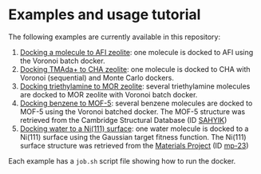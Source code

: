 # Examples and usage tutorial

The following examples are currently available in this repository:

1. [Docking a molecule to AFI zeolite](AFI): one molecule is docked to AFI using the Voronoi batch docker.
2. [Docking TMAda+ to CHA zeolite](CHA_TMada): one molecule is docked to CHA with Voronoi (sequential) and Monte Carlo dockers.
3. [Docking triethylamine to MOR zeolite](MOR_loading): several triethylamine molecules are docked to MOR zeolite with Voronoi batch docker.
4. [Docking benzene to MOF-5](MOF-5): several benzene molecules are docked to MOF-5 using the Voronoi batched docker. The MOF-5 structure was retrieved from the Cambridge Structural Database (ID [SAHYIK](https://www.ccdc.cam.ac.uk/structures/search?identifier=SAHYIK))
5. [Docking water to a Ni(111) surface](Ni111): one water molecule is docked to a Ni(111) surface using the Gaussian target fitness function. The Ni(111) surface structure was retrieved from the [Materials Project](https://materialsproject.org) (ID [mp-23](https://materialsproject.org/materials/mp-23/surfaces/[1,%201,%201]/cif))

Each example has a `job.sh` script file showing how to run the docker.
